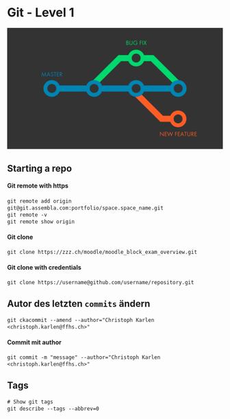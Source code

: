 # Git - Level 1

![](../.gitbook/assets/git.jpg)

## Starting a repo

#### Git remote with https

```text
git remote add origin git@git.assembla.com:portfolio/space.space_name.git
git remote -v
git remote show origin
```

#### Git clone

```text
git clone https://zzz.ch/moodle/moodle_block_exam_overview.git
```

#### Git clone with credentials

```text
git clone https://username@github.com/username/repository.git
```

## Autor des letzten `commits` ändern

```text
git ckacommit --amend --author="Christoph Karlen <christoph.karlen@ffhs.ch>"
```

#### Commit mit author

```text
git commit -m "message" --author="Christoph Karlen <christoph.karlen@ffhs.ch>"
```

## Tags

```text
# Show git tags
git describe --tags --abbrev=0
```



